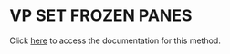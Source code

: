<!---->
# VP SET FROZEN PANES

Click [here](https://developer.4d.com/docs/ViewPro/commands/vp-set-frozen-panes) to access the documentation for this method.

